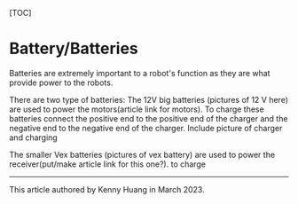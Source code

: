 [TOC]

# Battery/Batteries
Batteries are extremely important to a robot's function as they are what provide power to the robots. 

There are two type of batteries:
The 12V big batteries
(pictures of 12 V here)
are used to power the motors(article link for motors).
To charge these batteries connect the positive end to the positive end of the charger and the negative end to the negative end of the charger.
Include picture of charger and charging

The smaller Vex batteries
(pictures of vex battery)
are used to power the receiver(put/make article link for this one?).
to charge

---
This article authored by Kenny Huang in March 2023.

